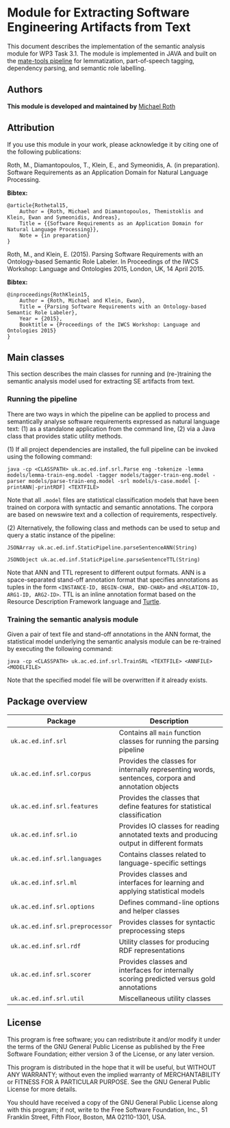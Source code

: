 # Module for Extracting Software Engineering Artifacts from Text

This document describes the implementation of the semantic analysis module for WP3 Task 3.1. The module is implemented in JAVA and built on the [mate-tools pipeline](https://code.google.com/p/mate-tools/) for lemmatization, part-of-speech tagging, dependency parsing, and semantic role labelling.

## Authors

**This module is developed and maintained by** [Michael Roth](mroth@inf.ed.ac.uk)  

## Attribution

If you use this module in your work, please acknowledge it by citing one of the following publications:

Roth, M., Diamantopoulos, T., Klein, E., and Symeonidis, A. (in preparation). Software Requirements as an Application Domain for Natural Language Processing.
    
**Bibtex:**

    @article{Rothetal15,
	    Author = {Roth, Michael and Diamantopoulos, Themistoklis and Klein, Ewan and Symeonidis, Andreas},
	    Title = {{Software Requirements as an Application Domain for Natural Language Processing}},
	    Note = {in preparation}	    
    }
    
Roth, M., and Klein, E. (2015). Parsing Software Requirements with an Ontology-based Semantic Role Labeler. In Proceedings of the IWCS Workshop: Language and Ontologies 2015, London, UK, 14 April 2015.

**Bibtex:**

    @inproceedings{RothKlein15,
	    Author = {Roth, Michael and Klein, Ewan},
	    Title = {Parsing Software Requirements with an Ontology-based Semantic Role Labeler},
	    Year = {2015},
	    Booktitle = {Proceedings of the IWCS Workshop: Language and Ontologies 2015}
    }
    
## Main classes

This section describes the main classes for running and (re-)training the semantic analysis model used for extracting SE artifacts from text. 

### Running the pipeline

There are two ways in which the pipeline can be applied to process and semantically analyse software requirements expressed as natural language text: (1) as a standalone application from the command line, (2) via a Java class that provides static utility methods.

(1) If all project dependencies are installed, the full pipeline can be invoked using the following command:

`java -cp <CLASSPATH> uk.ac.ed.inf.srl.Parse eng -tokenize -lemma models/lemma-train-eng.model -tagger models/tagger-train-eng.model -parser models/parse-train-eng.model -srl models/s-case.model [-printANN|-printRDF] <TEXTFILE>`

Note that all `.model` files are statistical classification models that have been trained on corpora with syntactic and semantic annotations. The corpora are based on newswire text and a collection of requirements, respectively.   

(2) Alternatively, the following class and methods can be used to setup and query a static instance of the pipeline:

`JSONArray uk.ac.ed.inf.StaticPipeline.parseSentenceANN(String)`

`JSONObject uk.ac.ed.inf.StaticPipeline.parseSentenceTTL(String)`

Note that ANN and TTL represent to different output formats. ANN is a space-separated stand-off annotation format that specifies annotations as tuples in the form `<INSTANCE-ID, BEGIN-CHAR, END-CHAR>` and `<RELATION-ID, ARG1-ID, ARG2-ID>`. TTL is an inline annotation format based on the Resource Description Framework language and [Turtle](http://www.w3.org/TeamSubmission/turtle/).  

### Training the semantic analysis module

Given a pair of text file and stand-off annotations in the ANN format, the statistical model underlying the semantic analysis module can be re-trained by executing the following command:

`java -cp <CLASSPATH> uk.ac.ed.inf.srl.TrainSRL <TEXTFILE> <ANNFILE> <MODELFILE>`

Note that the specified model file will be overwritten if it already exists.

## Package overview

Package  | Description
-------- | -----------
`uk.ac.ed.inf.srl`  | Contains all `main` function classes for running the parsing pipeline 
`uk.ac.ed.inf.srl.corpus` | Provides the classes for internally representing words, sentences, corpora and annotation objects
`uk.ac.ed.inf.srl.features` | Provides the classes that define features for statistical classification
`uk.ac.ed.inf.srl.io` | Provides IO classes for reading annotated texts and producing output in different formats
`uk.ac.ed.inf.srl.languages` | Contains classes related to language-specific settings
`uk.ac.ed.inf.srl.ml` | Provides classes and interfaces for learning and applying statistical models
`uk.ac.ed.inf.srl.options` | Defines command-line options and helper classes
`uk.ac.ed.inf.srl.preprocessor` | Provides classes for syntactic preprocessing steps
`uk.ac.ed.inf.srl.rdf` | Utility classes for producing RDF representations
`uk.ac.ed.inf.srl.scorer` | Provides classes and interfaces for internally scoring predicted versus gold annotations  
`uk.ac.ed.inf.srl.util` | Miscellaneous utility classes 

## License

This program is free software; you can redistribute it and/or modify it under
the terms of the GNU General Public License as published by the Free Software
Foundation; either version 3 of the License, or any later version.

This program is distributed in the hope that it will be useful, but WITHOUT
ANY WARRANTY; without even the implied warranty of MERCHANTABILITY or FITNESS
FOR A PARTICULAR PURPOSE. See the GNU General Public License for more
details.

You should have received a copy of the GNU General Public License along with
this program; if not, write to the Free Software Foundation, Inc., 51
Franklin Street, Fifth Floor, Boston, MA 02110-1301, USA.
